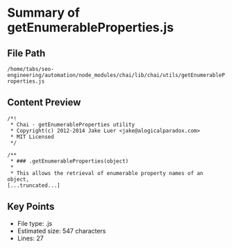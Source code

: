# Summary of getEnumerableProperties.js
  
## File Path
`/home/tabs/seo-engineering/automation/node_modules/chai/lib/chai/utils/getEnumerableProperties.js`

## Content Preview
```
/*!
 * Chai - getEnumerableProperties utility
 * Copyright(c) 2012-2014 Jake Luer <jake@alogicalparadox.com>
 * MIT Licensed
 */

/**
 * ### .getEnumerableProperties(object)
 *
 * This allows the retrieval of enumerable property names of an object,
[...truncated...]
```

## Key Points
- File type: .js
- Estimated size: 547 characters
- Lines: 27
